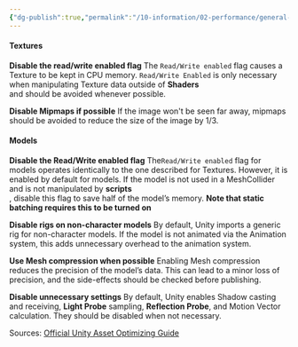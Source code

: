 ```yaml
---
{"dg-publish":true,"permalink":"/10-information/02-performance/general-optimization-unity/","created":"2024-06-07T13:27:41.344+07:00","updated":"2024-06-09T14:52:28.520+07:00"}
---
```


#### Textures

**Disable the read/write enabled flag**
The `Read/Write enabled` flag causes a Texture to be kept in CPU memory.
`Read/Write Enabled` is only necessary when manipulating Texture data outside of **Shaders**[](https://docs.unity3d.com/2021.3/Documentation/Manual/Shaders.html)  
[](https://docs.unity3d.com/2021.3/Documentation/Manual/Glossary.html#Shader) and should be avoided whenever possible.

**Disable Mipmaps if possible**
If the image won't be seen far away, mipmaps should be avoided to reduce the size of the image by 1/3.
#### Models

**Disable the Read/Write enabled flag**
The`Read/Write enabled` flag for models operates identically to the one described for Textures. However, it is enabled by default for models.
If the model is not used in a MeshCollider and is not manipulated by **scripts**[](https://docs.unity3d.com/2021.3/Documentation/Manual/CreatingAndUsingScripts.html)  
[](https://docs.unity3d.com/2021.3/Documentation/Manual/Glossary.html#Scripts), disable this flag to save half of the model’s memory.
**Note that static batching requires this to be turned on** 

**Disable rigs on non-character models**
By default, Unity imports a generic rig for non-character models. If the model is not animated via the Animation system, this adds unnecessary overhead to the animation system.

**Use Mesh compression when possible**
Enabling Mesh compression reduces the precision of the model’s data. This can lead to a minor loss of precision, and the side-effects should be checked before publishing.

**Disable unnecessary settings**
By default, Unity enables Shadow casting and receiving, **Light Probe** sampling, **Reflection Probe**, and Motion Vector calculation. They should be disabled when not necessary.

Sources:
[Official Unity Asset Optimizing Guide](https://docs.unity3d.com/2021.3/Documentation/Manual/BestPracticeUnderstandingPerformanceInUnity4.html) 